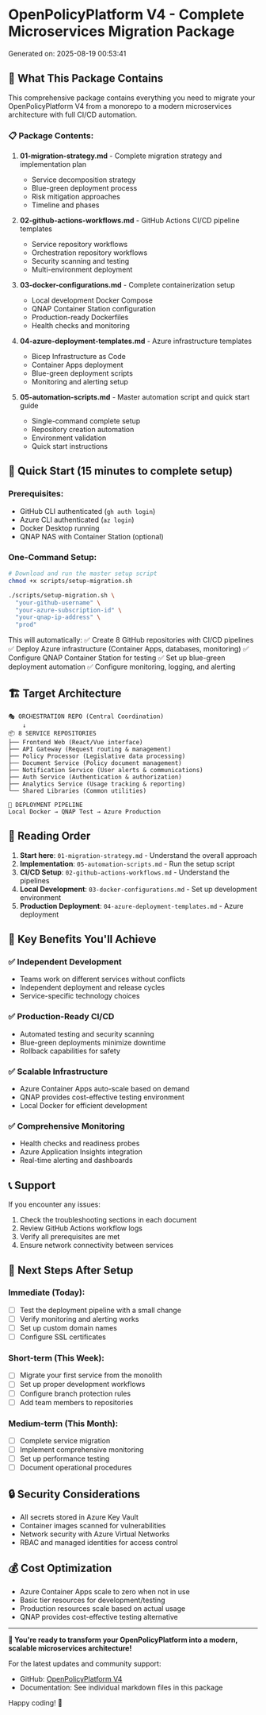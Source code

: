# OpenPolicyPlatform V4 - Complete Microservices Migration Package

Generated on: 2025-08-19 00:53:41

## 🎯 What This Package Contains

This comprehensive package contains everything you need to migrate your OpenPolicyPlatform V4 from a monorepo to a modern microservices architecture with full CI/CD automation.

### 📋 Package Contents:

1. **01-migration-strategy.md** - Complete migration strategy and implementation plan
   - Service decomposition strategy
   - Blue-green deployment process
   - Risk mitigation approaches
   - Timeline and phases

2. **02-github-actions-workflows.md** - GitHub Actions CI/CD pipeline templates
   - Service repository workflows
   - Orchestration repository workflows
   - Security scanning and testing
   - Multi-environment deployment

3. **03-docker-configurations.md** - Complete containerization setup
   - Local development Docker Compose
   - QNAP Container Station configuration
   - Production-ready Dockerfiles
   - Health checks and monitoring

4. **04-azure-deployment-templates.md** - Azure infrastructure templates
   - Bicep Infrastructure as Code
   - Container Apps deployment
   - Blue-green deployment scripts
   - Monitoring and alerting setup

5. **05-automation-scripts.md** - Master automation script and quick start guide
   - Single-command complete setup
   - Repository creation automation
   - Environment validation
   - Quick start instructions

## 🚀 Quick Start (15 minutes to complete setup)

### Prerequisites:
- GitHub CLI authenticated (`gh auth login`)
- Azure CLI authenticated (`az login`)
- Docker Desktop running
- QNAP NAS with Container Station (optional)

### One-Command Setup:
```bash
# Download and run the master setup script
chmod +x scripts/setup-migration.sh

./scripts/setup-migration.sh \
  "your-github-username" \
  "your-azure-subscription-id" \
  "your-qnap-ip-address" \
  "prod"
```

This will automatically:
✅ Create 8 GitHub repositories with CI/CD pipelines
✅ Deploy Azure infrastructure (Container Apps, databases, monitoring)
✅ Configure QNAP Container Station for testing
✅ Set up blue-green deployment automation
✅ Configure monitoring, logging, and alerting

## 🏗️ Target Architecture

```
🎭 ORCHESTRATION REPO (Central Coordination)
    ↓
📦 8 SERVICE REPOSITORIES
├── Frontend Web (React/Vue interface)
├── API Gateway (Request routing & management) 
├── Policy Processor (Legislative data processing)
├── Document Service (Policy document management)
├── Notification Service (User alerts & communications)
├── Auth Service (Authentication & authorization)
├── Analytics Service (Usage tracking & reporting)
└── Shared Libraries (Common utilities)

🚀 DEPLOYMENT PIPELINE
Local Docker → QNAP Test → Azure Production
```

## 📖 Reading Order

1. **Start here**: `01-migration-strategy.md` - Understand the overall approach
2. **Implementation**: `05-automation-scripts.md` - Run the setup script
3. **CI/CD Setup**: `02-github-actions-workflows.md` - Understand the pipelines
4. **Local Development**: `03-docker-configurations.md` - Set up development environment
5. **Production Deployment**: `04-azure-deployment-templates.md` - Azure deployment

## 🎯 Key Benefits You'll Achieve

### ✅ Independent Development
- Teams work on different services without conflicts
- Independent deployment and release cycles
- Service-specific technology choices

### ✅ Production-Ready CI/CD
- Automated testing and security scanning
- Blue-green deployments minimize downtime
- Rollback capabilities for safety

### ✅ Scalable Infrastructure
- Azure Container Apps auto-scale based on demand
- QNAP provides cost-effective testing environment
- Local Docker for efficient development

### ✅ Comprehensive Monitoring
- Health checks and readiness probes
- Azure Application Insights integration
- Real-time alerting and dashboards

## 📞 Support

If you encounter any issues:
1. Check the troubleshooting sections in each document
2. Review GitHub Actions workflow logs
3. Verify all prerequisites are met
4. Ensure network connectivity between services

## 📝 Next Steps After Setup

### Immediate (Today):
- [ ] Test the deployment pipeline with a small change
- [ ] Verify monitoring and alerting works
- [ ] Set up custom domain names
- [ ] Configure SSL certificates

### Short-term (This Week):
- [ ] Migrate your first service from the monolith
- [ ] Set up proper development workflows
- [ ] Configure branch protection rules
- [ ] Add team members to repositories

### Medium-term (This Month):
- [ ] Complete service migration
- [ ] Implement comprehensive monitoring
- [ ] Set up performance testing
- [ ] Document operational procedures

## 🔒 Security Considerations

- All secrets stored in Azure Key Vault
- Container images scanned for vulnerabilities
- Network security with Azure Virtual Networks
- RBAC and managed identities for access control

## 💰 Cost Optimization

- Azure Container Apps scale to zero when not in use
- Basic tier resources for development/testing
- Production resources scale based on actual usage
- QNAP provides cost-effective testing alternative

---

**🎉 You're ready to transform your OpenPolicyPlatform into a modern, scalable microservices architecture!**

For the latest updates and community support:
- GitHub: [OpenPolicyPlatform V4](https://github.com/ashish-tandon/OpenPolicyPlatformV4)
- Documentation: See individual markdown files in this package

Happy coding! 🚀
